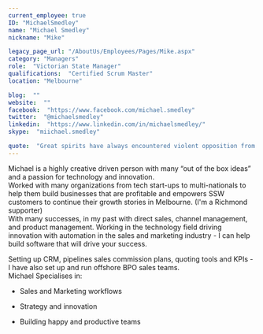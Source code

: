 ```yaml
---
current_employee: true
ID: "MichaelSmedley"
name: "Michael Smedley"
nickname: "Mike"

legacy_page_url: "/AboutUs/Employees/Pages/Mike.aspx"
category: "Managers"
role:  "Victorian State Manager"
qualifications:  "Certified Scrum Master"
location: "Melbourne"

blog:  ""
website:  ""
facebook:  "https://www.facebook.com/michael.smedley"
twitter:  "@michaelsmedley"
linkedin:  "https://www.linkedin.com/in/michaelsmedley/"
skype:  "miichael.smedley"

quote:  "Great spirits have always encountered violent opposition from mediocre minds."
---
```


Michael is a highly creative driven person with many “out of the box ideas” and a passion for technology and innovation.   
Worked with many organizations from tech start-ups to multi-nationals to help them build businesses that are profitable and empowers SSW customers to continue their growth stories in Melbourne. (I'm a Richmond supporter)  
With many successes, in my past with direct sales, channel management, and product management. Working in the technology field driving innovation with automation in the sales and marketing industry - I can help build software that will drive your success. 

Setting up CRM, pipelines sales commission plans, quoting tools and KPIs - I have also set up and run offshore BPO sales teams.  
Michael Specialises in:

*   Sales and Marketing workflows  

*   Strategy and innovation  

*   Building happy and productive teams  